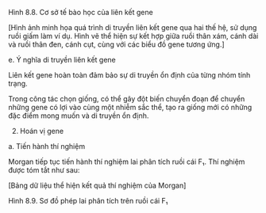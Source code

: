 Hình 8.8. Cơ sở tế bào học của liên kết gene

[Hình ảnh minh họa quá trình di truyền liên kết gene qua hai thế hệ, sử dụng ruồi giấm làm ví dụ. Hình vẽ thể hiện sự kết hợp giữa ruồi thân xám, cánh dài và ruồi thân đen, cánh cụt, cùng với các biểu đồ gene tương ứng.]

e. Ý nghĩa di truyền liên kết gene

Liên kết gene hoàn toàn đảm bảo sự di truyền ổn định của từng nhóm tính trạng.

Trong công tác chọn giống, có thể gây đột biến chuyển đoạn để chuyển những gene có lợi vào cùng một nhiễm sắc thể, tạo ra giống mới có những đặc điểm mong muốn và di truyền ổn định.

2. Hoán vị gene

a. Tiến hành thí nghiệm

Morgan tiếp tục tiến hành thí nghiệm lai phân tích ruồi cái F₁. Thí nghiệm được tóm tắt như sau:

[Bảng dữ liệu thể hiện kết quả thí nghiệm của Morgan]

Hình 8.9. Sơ đồ phép lai phân tích trên ruồi cái F₁